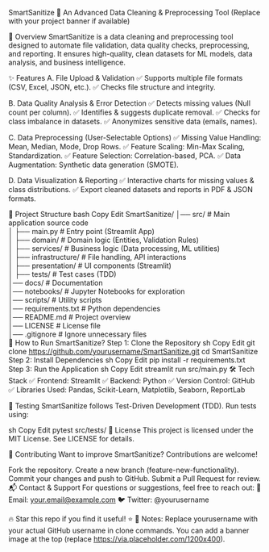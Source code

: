 SmartSanitize 🚀
An Advanced Data Cleaning & Preprocessing Tool
(Replace with your project banner if available)

📌 Overview
SmartSanitize is a data cleaning and preprocessing tool designed to automate file validation, data quality checks, preprocessing, and reporting. It ensures high-quality, clean datasets for ML models, data analysis, and business intelligence.

✨ Features
A. File Upload & Validation
✅ Supports multiple file formats (CSV, Excel, JSON, etc.).
✅ Checks file structure and integrity.

B. Data Quality Analysis & Error Detection
✅ Detects missing values (Null count per column).
✅ Identifies & suggests duplicate removal.
✅ Checks for class imbalance in datasets.
✅ Anonymizes sensitive data (emails, names).

C. Data Preprocessing (User-Selectable Options)
✅ Missing Value Handling: Mean, Median, Mode, Drop Rows.
✅ Feature Scaling: Min-Max Scaling, Standardization.
✅ Feature Selection: Correlation-based, PCA.
✅ Data Augmentation: Synthetic data generation (SMOTE).

D. Data Visualization & Reporting
✅ Interactive charts for missing values & class distributions.
✅ Export cleaned datasets and reports in PDF & JSON formats.

📂 Project Structure
bash
Copy
Edit
SmartSanitize/
│── src/                     # Main application source code  
│   ├── main.py              # Entry point (Streamlit App)  
│   ├── domain/              # Domain logic (Entities, Validation Rules)  
│   ├── services/            # Business logic (Data processing, ML utilities)  
│   ├── infrastructure/      # File handling, API interactions  
│   ├── presentation/        # UI components (Streamlit)  
│   ├── tests/               # Test cases (TDD)  
│── docs/                    # Documentation  
│── notebooks/               # Jupyter Notebooks for exploration  
│── scripts/                 # Utility scripts  
│── requirements.txt         # Python dependencies  
│── README.md                # Project overview  
│── LICENSE                  # License file  
│── .gitignore               # Ignore unnecessary files  
🚀 How to Run SmartSanitize?
Step 1: Clone the Repository
sh
Copy
Edit
git clone https://github.com/yourusername/SmartSanitize.git
cd SmartSanitize
Step 2: Install Dependencies
sh
Copy
Edit
pip install -r requirements.txt
Step 3: Run the Application
sh
Copy
Edit
streamlit run src/main.py
🛠 Tech Stack
✅ Frontend: Streamlit
✅ Backend: Python
✅ Version Control: GitHub
✅ Libraries Used: Pandas, Scikit-Learn, Matplotlib, Seaborn, ReportLab

🧪 Testing
SmartSanitize follows Test-Driven Development (TDD). Run tests using:

sh
Copy
Edit
pytest src/tests/
📜 License
This project is licensed under the MIT License. See LICENSE for details.

🤝 Contributing
Want to improve SmartSanitize? Contributions are welcome!

Fork the repository.
Create a new branch (feature-new-functionality).
Commit your changes and push to GitHub.
Submit a Pull Request for review.
📬 Contact & Support
For questions or suggestions, feel free to reach out:
📧 Email: your.email@example.com
🐦 Twitter: @yourusername

🔥 Star this repo if you find it useful! ⭐
📌 Notes:
Replace yourusername with your actual GitHub username in clone commands.
You can add a banner image at the top (replace https://via.placeholder.com/1200x400).

